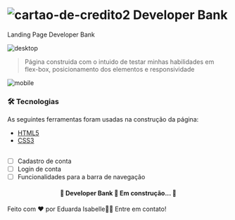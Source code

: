 # ![cartao-de-credito2](https://user-images.githubusercontent.com/92763302/163711799-70ce73b1-d140-42c9-9dc2-f6e2658b0d99.png) Developer Bank
Landing Page Developer Bank

![desktop](https://user-images.githubusercontent.com/92763302/163712081-deb1cbf7-f3dc-4d1c-9d65-9b86b836e672.png)
> Página construida com o intuido de testar minhas habilidades em flex-box, posicionamento dos elementos e responsividade

![mobile](https://user-images.githubusercontent.com/92763302/163712123-53fe2200-d5d9-4114-b059-ab442d70e77c.png)

### 🛠 Tecnologias

As seguintes ferramentas foram usadas na construção da página:

- [HTML5](#)
- [CSS3](#)

##
- [ ] Cadastro de conta
- [ ] Login de conta
- [ ] Funcionalidades para a barra de navegação
<h4 align="center"> 
	🚧  Developer Bank 🚀 Em construção...  🚧
</h4>

Feito com ❤️ por Eduarda Isabelle👋🏽 Entre em contato!
